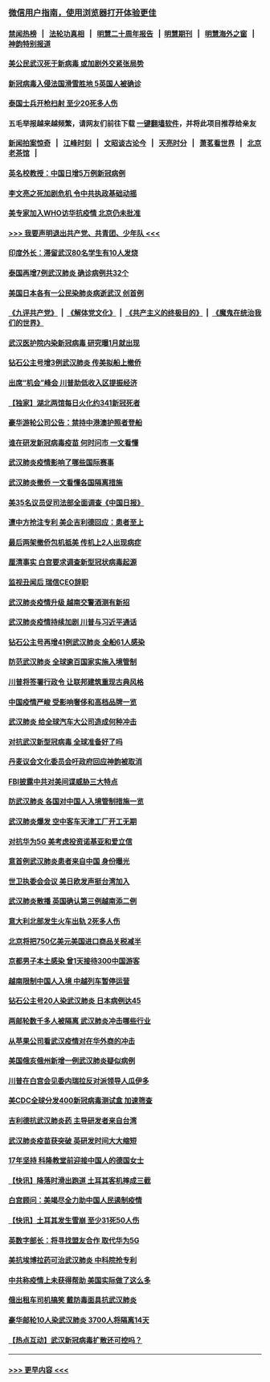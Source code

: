 ### [微信用户指南，使用浏览器打开体验更佳](https://github.com/gfw-breaker/banned-news1/blob/master/indexes/wechat-guide.md?t=0)
#### [禁闻热榜](热点新闻.md?t=0)  &nbsp;&nbsp;|&nbsp;&nbsp; [法轮功真相](https://github.com/gfw-breaker/truth/blob/master/README.md?t=0) &nbsp;&nbsp;|&nbsp;&nbsp; [明慧二十周年报告](https://github.com/gfw-breaker/mh-reports/blob/master/README.md?t=0) &nbsp;&nbsp;|&nbsp;&nbsp;[明慧期刊](https://github.com/gfw-breaker/mh-qikan) &nbsp;&nbsp;|&nbsp;&nbsp; [明慧海外之窗](https://github.com/gfw-breaker/mh-news/blob/master/README.md?t=0) &nbsp;&nbsp;|&nbsp;&nbsp; [神韵特别报道](https://github.com/gfw-breaker/mh-news/blob/master/shenyun.md?t=0)
#### [美公民武汉死于新病毒 或加剧外交紧张局势](../pages/nsc418/n11854331.md?t=02091144) 
#### [新冠病毒入侵法国滑雪胜地 5英国人被确诊](../pages/nsc418/n11854307.md?t=02091144) 
#### [泰国士兵开枪扫射 至少20死多人伤](../pages/nsc418/n11854276.md?t=02091144) 
#### 五毛举报越来越频繁，请网友们前往下载 [一键翻墙软件](https://github.com/gfw-breaker/ssr-accounts)，并将此项目推荐给亲友
#### [新闻拍案惊奇](https://github.com/gfw-breaker/banned-news1/blob/master/pages/link4.md) &nbsp;&nbsp;|&nbsp;&nbsp; [江峰时刻](https://github.com/gfw-breaker/banned-news1/blob/master/pages/link4.md) &nbsp;&nbsp;|&nbsp;&nbsp; [文昭谈古论今](https://github.com/gfw-breaker/banned-news1/blob/master/pages/link4.md) &nbsp;&nbsp;|&nbsp;&nbsp; [天亮时分](https://github.com/gfw-breaker/banned-news1/blob/master/pages/link4.md) &nbsp;&nbsp;|&nbsp;&nbsp; [萧茗看世界](https://github.com/gfw-breaker/banned-news1/blob/master/pages/link4.md) &nbsp;&nbsp;|&nbsp;&nbsp; [北京老茶馆](https://github.com/gfw-breaker/banned-news1/blob/master/pages/link4.md) &nbsp;&nbsp;|&nbsp;&nbsp; 
#### [英名校教授：中国日增5万例新冠病例](../pages/nsc418/n11854174.md?t=02091144) 
#### [李文亮之死加剧危机 令中共执政基础动摇](../pages/nsc418/n11854003.md?t=02091144) 
#### [美专家加入WHO访华抗疫情 北京仍未批准](../pages/nsc418/n11854043.md?t=02091144) 
#### [>>> 我要声明退出共产党、共青团、少年队 <<<](https://github.com/begood0513/goodnews/blob/master/quit/letter.md) 
#### [印度外长：滞留武汉80名学生有10人发烧](../pages/nsc418/n11853821.md?t=02091144) 
#### [泰国再增7例武汉肺炎 确诊病例共32个](../pages/nsc418/n11853808.md?t=02091144) 
#### [美国日本各有一公民染肺炎病逝武汉 创首例](../pages/nsc418/n11853509.md?t=02091144) 
#### [《九评共产党》](https://github.com/begood0513/9ping.md/blob/master/README.md) &nbsp;|&nbsp; [《解体党文化》](../../../../jtdwh.md/blob/master/README.md)  &nbsp;|&nbsp; [《共产主义的终极目的》](../../../../gczydzjmd.md/blob/master/README.md) &nbsp;|&nbsp; [《魔鬼在统治我们的世界》](../../../../mgztzwmdsj.md/blob/master/README.md) 
#### [武汉医护院内染新冠病毒 研究曝1月就出现](../pages/nsc418/n11852928.md?t=02091144) 
#### [钻石公主号增3例武汉肺炎 传美拟船上撤侨](../pages/nsc418/n11853240.md?t=02091144) 
#### [出席“机会”峰会 川普助低收入区提振经济](../pages/nsc418/n11853232.md?t=02091144) 
#### [【独家】湖北两馆每日火化约341新冠死者](../pages/nsc418/n11845444.md?t=02091144) 
#### [豪华游轮公司公告：禁持中港澳护照者登船](../pages/nsc418/n11852761.md?t=02091144) 
#### [谁在研发新冠病毒疫苗 何时问市 一文看懂](../pages/nsc418/n11852840.md?t=02091144) 
#### [武汉肺炎疫情影响了哪些国际赛事](../pages/nsc418/n11852441.md?t=02091144) 
#### [武汉肺炎撤侨 一文看懂各国隔离措施](../pages/nsc418/n11844216.md?t=02091144) 
#### [美35名议员促司法部全面调查《中国日报》](../pages/nsc418/n11852435.md?t=02091144) 
#### [遭中方抢注专利 美企吉利德回应：患者至上](../pages/nsc418/n11852037.md?t=02091144) 
#### [最后两架撤侨包机抵美 传机上2人出现病症](../pages/nsc418/n11852173.md?t=02091144) 
#### [厘清事实 白宫要求调查新型冠状病毒起源](../pages/nsc418/n11852106.md?t=02091144) 
#### [监视丑闻后 瑞信CEO辞职](../pages/nsc418/n11852127.md?t=02091144) 
#### [武汉肺炎疫情升级 越南交警酒测有新招](../pages/nsc418/n11851632.md?t=02091144) 
#### [武汉肺炎疫情持续加剧 川普与习近平通话](../pages/nsc418/n11851613.md?t=02091144) 
#### [钻石公主号再增41例武汉肺炎 全船61人感染](../pages/nsc418/n11850401.md?t=02091144) 
#### [防范武汉肺炎 全球逾百国家实施入境管制](../pages/nsc418/n11850557.md?t=02091144) 
#### [川普将签署行政令 让联邦建筑重现古典风格](../pages/nsc418/n11850654.md?t=02091144) 
#### [中国疫情严峻 受影响奢侈和高档品牌一览](../pages/nsc418/n11850319.md?t=02091144) 
#### [武汉肺炎 给全球汽车大公司造成何种冲击](../pages/nsc418/n11850056.md?t=02091144) 
#### [对抗武汉新型冠病毒 全球准备好了吗](../pages/nsc418/n11850142.md?t=02091144) 
#### [丹麦议会文化委员会吁政府回应神韵被取消](../pages/nsc418/n11849312.md?t=02091144) 
#### [FBI披露中共对美间谍威胁三大特点](../pages/nsc418/n11849700.md?t=02091144) 
#### [防武汉肺炎 各国对中国人入境管制措施一览](../pages/nsc418/n11838726.md?t=02091144) 
#### [武汉肺炎爆发 空中客车天津工厂开工无期](../pages/nsc418/n11849634.md?t=02091144) 
#### [对抗华为5G 美考虑投资诺基亚和爱立信](../pages/nsc418/n11849510.md?t=02091144) 
#### [意首例武汉肺炎患者来自中国 身份曝光](../pages/nsc418/n11849454.md?t=02091144) 
#### [世卫执委会会议 美日欧发声挺台湾加入](../pages/nsc418/n11849433.md?t=02091144) 
#### [武汉肺炎散播 英国确认第三例越南添二例](../pages/nsc418/n11849439.md?t=02091144) 
#### [意大利北部发生火车出轨 2死多人伤](../pages/nsc418/n11848999.md?t=02091144) 
#### [北京将把750亿美元美国进口商品关税减半](../pages/nsc418/n11848896.md?t=02091144) 
#### [京都男子本土感染 曾1天接待300中国游客](../pages/nsc418/n11848641.md?t=02091144) 
#### [越南限制中国人入境 中越列车暂停运营](../pages/nsc418/n11847844.md?t=02091144) 
#### [钻石公主号20人染武汉肺炎 日本病例达45](../pages/nsc418/n11847823.md?t=02091144) 
#### [两邮轮数千多人被隔离 武汉肺炎冲击哪些行业](../pages/nsc418/n11847456.md?t=02091144) 
#### [从苹果公司看武汉疫情对在华外商的冲击](../pages/nsc418/n11847586.md?t=02091144) 
#### [美国俄亥俄州新增一例武汉肺炎疑似病例](../pages/nsc418/n11847714.md?t=02091144) 
#### [川普在白宫会见委内瑞拉反对派领导人瓜伊多](../pages/nsc418/n11847391.md?t=02091144) 
#### [美CDC全球分发400新冠病毒测试盒 加速筛查](../pages/nsc418/n11847260.md?t=02091144) 
#### [吉利德抗武汉肺炎药 主导研发者来自台湾](../pages/nsc418/n11847064.md?t=02091144) 
#### [武汉肺炎疫苗获突破 英研发时间大大缩短](../pages/nsc418/n11846915.md?t=02091144) 
#### [17年坚持 科隆教堂前迎接中国人的德国女士](../pages/nsc418/n11846781.md?t=02091144) 
#### [【快讯】降落时滑出跑道 土耳其客机摔成三截](../pages/nsc418/n11847021.md?t=02091144) 
#### [白宫顾问：美竭尽全力助中国人民遏制疫情](../pages/nsc418/n11846756.md?t=02091144) 
#### [【快讯】土耳其发生雪崩 至少31死50人伤](../pages/nsc418/n11846680.md?t=02091144) 
#### [英数字部长：将寻找盟友合作 取代华为5G](../pages/nsc418/n11846485.md?t=02091144) 
#### [美抗埃博拉药可治武汉肺炎 中科院抢专利](../pages/nsc418/n11846409.md?t=02091144) 
#### [中共称疫情上未获得帮助 美国实际做了这么多](../pages/nsc418/n11846008.md?t=02091144) 
#### [俄出租车司机搞笑 戴防毒面具抗武汉肺炎](../pages/nsc418/n11845703.md?t=02091144) 
#### [豪华邮轮10人染武汉肺炎 3700人将隔离14天](../pages/nsc418/n11845543.md?t=02091144) 
#### [【热点互动】武汉新冠病毒扩散还可控吗？](../pages/nsc418/n11844750.md?t=02091144) 

----
#### [ >>> 更早内容 <<< ](../indexes/nsc418-earlier.md)
